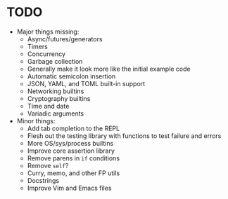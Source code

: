 # TODO

* Major things missing:
    * Async/futures/generators
    * Timers
    * Concurrency
    * Garbage collection
    * Generally make it look more like the initial example code
    * Automatic semicolon insertion
    * JSON, YAML, and TOML built-in support
    * Networking builtins
    * Cryptography builtins
    * Time and date
    * Variadic arguments
* Minor things:
    * Add tab completion to the REPL
    * Flesh out the testing library with functions to test failure and errors
    * More OS/sys/process builtins
    * Improve core assertion library
    * Remove parens in `if` conditions
    * Remove `self`?
    * Curry, memo, and other FP utils
    * Docstrings
    * Improve Vim and Emacs files
